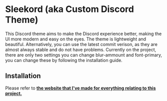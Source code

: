 # Sleekord (aka Custom Discord Theme)
This Discord theme aims to make the Discord experience better, making the UI more modern and easy on the eyes. The theme is lightweight and beautiful. Alternatively, you can use the latest commit verison, as they are almost always stable and do not have problems.
Currently on the project, there are only two settings you can change blur-ammount and font-primary, you can change these by following the installation guide.

## Installation
Please refer to **[the website that I've made for everything relating to this project.](https://sleekord.vercel.app/)**
